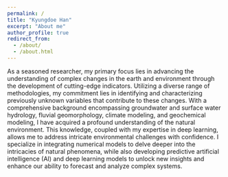 ```yaml
---
permalink: /
title: "Kyungdoe Han"
excerpt: "About me"
author_profile: true
redirect_from: 
  - /about/
  - /about.html
---
```


As a seasoned researcher, my primary focus lies in advancing the understanding of complex changes in the earth and environment through the development of cutting-edge indicators. Utilizing a diverse range of methodologies, my commitment lies in identifying and characterizing previously unknown variables that contribute to these changes.
With a comprehensive background encompassing groundwater and surface water hydrology, fluvial geomorphology, climate modeling, and geochemical modeling, I have acquired a profound understanding of the natural environment. This knowledge, coupled with my expertise in deep learning, allows me to address intricate environmental challenges with confidence. I specialize in integrating numerical models to delve deeper into the intricacies of natural phenomena, while also developing predictive artificial intelligence (AI) and deep learning models to unlock new insights and enhance our ability to forecast and analyze complex systems.

